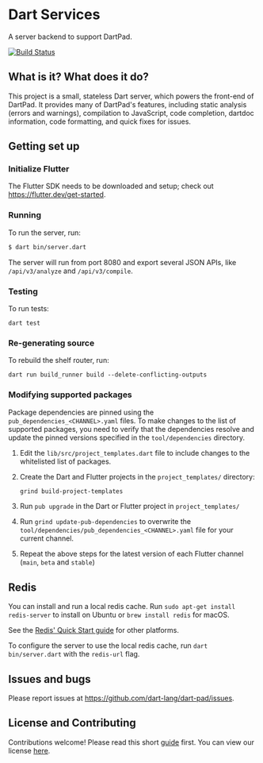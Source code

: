 # Dart Services

A server backend to support DartPad.

[![Build Status](https://github.com/dart-lang/dart-services/workflows/dart-services/badge.svg)](https://github.com/dart-lang/dart-services/actions?workflow=dart-services)

## What is it? What does it do?

This project is a small, stateless Dart server, which powers the front-end of
DartPad. It provides many of DartPad's features, including static analysis
(errors and warnings), compilation to JavaScript, code completion, dartdoc
information, code formatting, and quick fixes for issues.

## Getting set up

### Initialize Flutter

The Flutter SDK needs to be downloaded and setup; check out
https://flutter.dev/get-started.

### Running

To run the server, run:

```bash
$ dart bin/server.dart
```

The server will run from port 8080 and export several JSON APIs, like
`/api/v3/analyze` and `/api/v3/compile`.

### Testing

To run tests:

`dart test`

### Re-generating source

To rebuild the shelf router, run:

```
dart run build_runner build --delete-conflicting-outputs
```

### Modifying supported packages

Package dependencies are pinned using the `pub_dependencies_<CHANNEL>.yaml`
files. To make changes to the list of supported packages, you need to verify
that the dependencies resolve and update the pinned versions specified in the
`tool/dependencies` directory.

1. Edit the `lib/src/project_templates.dart` file to include changes to the
   whitelisted list of packages.
2. Create the Dart and Flutter projects in the `project_templates/` directory:

    ```bash
    grind build-project-templates
    ```

3. Run `pub upgrade` in the Dart or Flutter project in `project_templates/`
4. Run `grind update-pub-dependencies` to overwrite the
   `tool/dependencies/pub_dependencies_<CHANNEL>.yaml` file for your current
   channel.
5. Repeat the above steps for the latest version of each Flutter channel
   (`main`, `beta` and `stable`)

## Redis

You can install and run a local redis cache. Run `sudo apt-get install redis-server` to install on Ubuntu or `brew install redis` for macOS. 

See the [Redis' Quick Start guide](https://redis.io/topics/quickstart) for other platforms.

To configure the server to use the local redis cache, run `dart bin/server.dart` with the `redis-url` flag.

## Issues and bugs

Please report issues at https://github.com/dart-lang/dart-pad/issues.

## License and Contributing

Contributions welcome! Please read this short
[guide](https://github.com/dart-lang/dart-pad/blob/main/CONTRIBUTING.md) first.
You can view our license
[here](https://github.com/dart-lang/dart-pad/blob/main/LICENSE).
